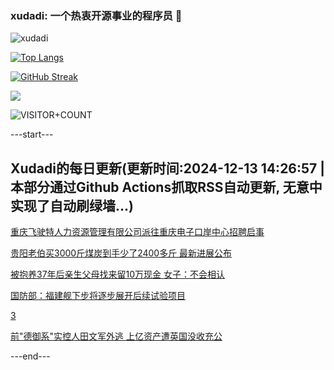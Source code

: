 ### xudadi: 一个热衷开源事业的程序员 👋

![xudadi](https://github-readme-stats-git-masterorgs-github-readme-stats-team.vercel.app/api?username=xudadi)

[![Top Langs](https://github-readme-stats.vercel.app/api/top-langs/?username=xudadi)](https://github.com/anuraghazra/github-readme-stats)

[![GitHub Streak](https://streak-stats.demolab.com?user=xudadi&locale=zh_Hans)](https://git.io/streak-stats)

![](https://raw.githubusercontent.com/xudadi/xudadi/main/assets/github-contribution-grid-snake.svg)

![VISITOR+COUNT](https://komarev.com/ghpvc/?username=xudadi&label=VISITOR+COUNT)


---start---

## Xudadi的每日更新(更新时间:2024-12-13 14:26:57 | 本部分通过Github Actions抓取RSS自动更新, 无意中实现了自动刷绿墙...)

[重庆飞驶特人力资源管理有限公司派往重庆电子口岸中心招聘启事](https://www.gongkaoleida.com/article/2228628)

[贵阳老伯买3000斤煤炭到手少了2400多斤 最新进展公布](https://m.163.com/news/article/JJ8EK1T1053469LG.html)

[被抱养37年后亲生父母找来留10万现金 女子：不会相认](https://m.163.com/news/article/JJ9B2S480001899O.html)

[国防部：福建舰下步将逐步展开后续试验项目](https://m.163.com/news/article/JJ9AQKUE0001899O.html)

[3](https://m.163.com/touch/news/sub/domestic)

[前"德御系"实控人田文军外逃 上亿资产遭英国没收充公](https://m.163.com/news/article/JJ8FO6LA0512B07B.html)

---end---
